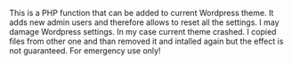 This is a PHP function that can be added to current Wordpress theme. 
It adds new admin users and therefore allows to reset all the settings. 
I may damage Wordpress settings. 
In my case current theme crashed. 
I copied files from other one and than removed it and intalled again but the effect is not guaranteed.
For emergency use only!
